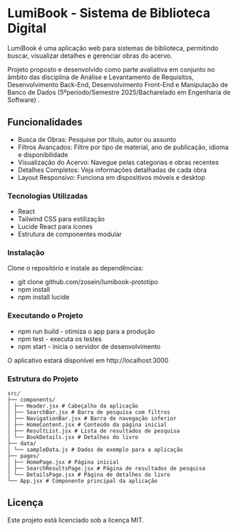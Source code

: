 # LumiBook - Sistema de Biblioteca Digital

LumiBook é uma aplicação web para sistemas de biblioteca, permitindo buscar, visualizar detalhes e gerenciar obras do acervo.

Projeto proposto e desenvolvido como parte avaliativa em conjunto no âmbito das disciplina de Análise e Levantamento de Requisitos, Desenvolvimento Back-End, Desenvolvimento Front-End e Manipulação de Banco de Dados (5ºperíodo/Semestre 2025/Bacharelado em Engenharia de Software) .

## Funcionalidades

- Busca de Obras: Pesquise por título, autor ou assunto
- Filtros Avançados: Filtre por tipo de material, ano de publicação, idioma e disponibilidade
- Visualização do Acervo: Navegue pelas categorias e obras recentes
- Detalhes Completos: Veja informações detalhadas de cada obra
- Layout Responsivo: Funciona em dispositivos móveis e desktop

### Tecnologias Utilizadas

- React
- Tailwind CSS para estilização
- Lucide React para ícones
- Estrutura de componentes modular

### Instalação

Clone o repositório e instale as dependências:

- git clone github.com/zosein/lumibook-prototipo
- npm install
- npm install lucide

### Executando o Projeto

- npm run build - otimiza o app para a produção
- npm test - executa os testes
- npm start - inicia o servidor de desenvolvimento

O aplicativo estará disponível em http://localhost:3000

### Estrutura do Projeto
```
src/
├── components/
│ ├── Header.jsx # Cabeçalho da aplicação
│ ├── SearchBar.jsx # Barra de pesquisa com filtros
│ ├── NavigationBar.jsx # Barra de navegação inferior
│ ├── HomeContent.jsx # Conteúdo da página inicial
│ ├── ResultList.jsx # Lista de resultados de pesquisa
│ └── BookDetails.jsx # Detalhes do livro
├── data/
│ └── sampleData.js # Dados de exemplo para a aplicação
├── pages/
│ ├── HomePage.jsx # Página inicial
│ ├── SearchResultsPage.jsx # Página de resultados de pesquisa
│ └── DetailsPage.jsx # Página de detalhes do livro
└── App.jsx # Componente principal da aplicação
```

## Licença

Este projeto está licenciado sob a licença MIT.

